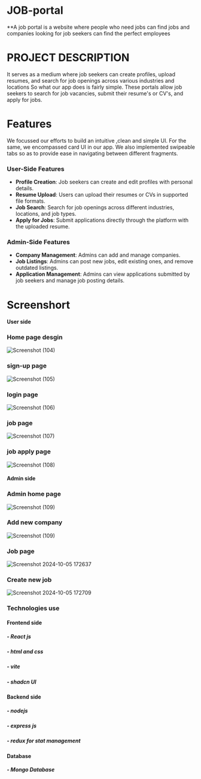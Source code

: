 # JOB-portal
**A job portal is a website where people who need jobs can find jobs and companies looking for job seekers can find the perfect employees

 # PROJECT DESCRIPTION

It serves as a medium where job seekers can create profiles, upload resumes, and search for job openings across various industries and locations
So what our app does is fairly simple. 
These portals allow job seekers to search for job vacancies, submit their resume's or CV's, and apply for jobs.

 # Features

 We focussed our efforts to build an intuitive ,clean and simple UI. For the same, we encompassed card UI in our app. 
 We also implemented swipeable tabs so as to provide ease in navigating between different fragments.

### User-Side Features
- **Profile Creation**: Job seekers can create and edit profiles with personal details.
- **Resume Upload**: Users can upload their resumes or CVs in supported file formats.
- **Job Search**: Search for job openings across different industries, locations, and job types.
- **Apply for Jobs**: Submit applications directly through the platform with the uploaded resume.

### Admin-Side Features
- **Company Management**: Admins can add and manage companies.
- **Job Listings**: Admins can post new jobs, edit existing ones, and remove outdated listings.
- **Application Management**: Admins can view applications submitted by job seekers and manage job posting details.


 # Screenshort

#### User side
 
 ### Home page desgin
![Screenshot (104)](https://github.com/user-attachments/assets/2784d74f-5cd3-4064-b013-3b27c98c339d)

### sign-up page
![Screenshot (105)](https://github.com/user-attachments/assets/17c578ad-23b4-47d5-8206-289654229e62)

### login page
![Screenshot (106)](https://github.com/user-attachments/assets/84c84b69-4075-491c-bc65-e726f272f5bf)

### job page
![Screenshot (107)](https://github.com/user-attachments/assets/37bfe0b6-091e-469a-a33d-4bff3251beef)

### job apply page
 ![Screenshot (108)](https://github.com/user-attachments/assets/89933482-a24b-4ea0-97ec-d5f7e375b507)

#### Admin side

### Admin home page
![Screenshot (109)](https://github.com/user-attachments/assets/5595b93d-98c3-459e-80b1-ac6502076fc5)

### Add new company
![Screenshot (109)](https://github.com/user-attachments/assets/a6c1b36c-d5db-4b14-9973-f107c57c4042)

### Job page
![Screenshot 2024-10-05 172637](https://github.com/user-attachments/assets/f2ec05b7-5d5d-4b82-8273-d039901ab642)

### Create new job
![Screenshot 2024-10-05 172709](https://github.com/user-attachments/assets/4697662e-6247-4d61-a416-569470305112)


### Technologies use

#### Frontend side
##### - React js
##### - html and css
##### - vite 
##### - shadcn UI

#### Backend side
##### - nodejs
##### - express js
##### - redux for stat management

#### Database 
##### - Mongo Database
